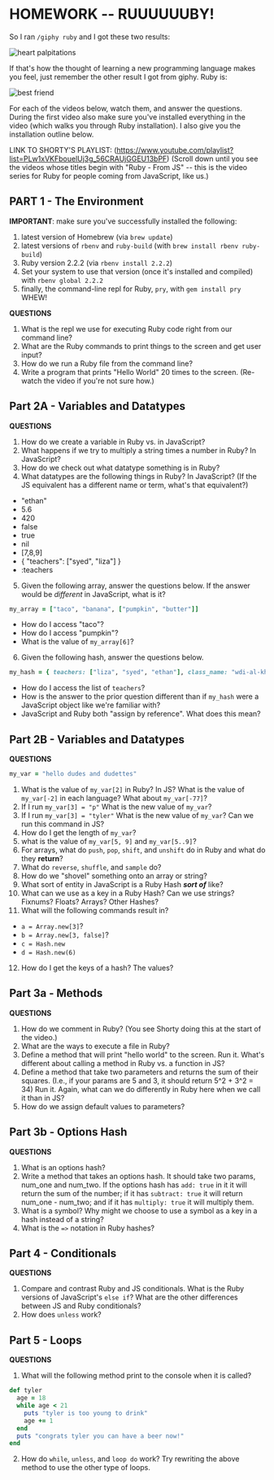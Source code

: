 # HOMEWORK -- RUUUUUUBY!

So I ran `/giphy ruby` and I got these two results:

![heart palpitations](http://i.giphy.com/dZmq0GVE5eUkE.gif)

If that's how the thought of learning a new programming language makes you feel, just remember the other result I got from giphy. Ruby is:

![best friend](http://i.giphy.com/LGd7FAPL44tiM.gif)

For each of the videos below, watch them, and answer the questions. During the first video also make sure you've installed everything in the video (which walks you through Ruby installation). I also give you the installation outline below.

LINK TO SHORTY'S PLAYLIST: (https://www.youtube.com/playlist?list=PLw1xVKFbouelUj3g_56CRAUjGGEU13bPF)
(Scroll down until you see the videos whose titles begin with "Ruby - From JS" -- this is the video series for Ruby for people coming from JavaScript, like us.)

## PART 1 - The Environment

**IMPORTANT**: make sure you've successfully installed the following:
1. latest version of Homebrew (via `brew update`)
2. latest versions of `rbenv` and `ruby-build` (with `brew install rbenv ruby-build`)
3. Ruby version 2.2.2 (via `rbenv install 2.2.2`)
4. Set your system to use that version (once it's installed and compiled) with `rbenv global 2.2.2`
5. finally, the command-line repl for Ruby, `pry`, with `gem install pry`
WHEW!

**QUESTIONS**
1. What is the repl we use for executing Ruby code right from our command line?
2. What are the Ruby commands to print things to the screen and get user input?
3. How do we run a Ruby file from the command line?
4. Write a program that prints "Hello World" 20 times to the screen. (Re-watch the video if you're not sure how.)

## Part 2A - Variables and Datatypes

**QUESTIONS**
1. How do we create a variable in Ruby vs. in JavaScript?
2. What happens if we try to multiply a string times a number in Ruby? In JavaScript?
3. How do we check out what datatype something is in Ruby?
4. What datatypes are the following things in Ruby? In JavaScript? (If the JS equivalent has a different name or term, what's that equivalent?)
  * "ethan"
  * 5.6
  * 420
  * false
  * true
  * nil
  * [7,8,9]
  * { "teachers": ["syed", "liza"] }
  * :teachers
5. Given the following array, answer the questions below. If the answer would be *different* in JavaScript, what is it?

```ruby
my_array = ["taco", "banana", ["pumpkin", "butter"]]
```
  * How do I access "taco"?
  * How do I access "pumpkin"?
  * What is the value of `my_array[6]`?

6. Given the following hash, answer the questions below.

```ruby
my_hash = { teachers: ["liza", "syed", "ethan"], class_name: "wdi-al-khwarizmi", class_status: "awesome", class_size: 27 }
```

  * How do I access the list of `teachers`?
  * How is the answer to the prior question different than if `my_hash` were a JavaScript object like we're familiar with?
  * JavaScript and Ruby both "assign by reference". What does this mean?

## Part 2B - Variables and Datatypes

**QUESTIONS**

```ruby
my_var = "hello dudes and dudettes"
```
1. What is the value of `my_var[2]` in Ruby? In JS? What is the value of `my_var[-2]` in each language? What about `my_var[-77]`?
2. If I run `my_var[3] = "p"` What is the new value of `my_var`?
3. If I run `my_var[3] = "tyler"` What is the new value of `my_var`? Can we run this command in JS?
4. How do I get the length of `my_var`?
5. what is the value of `my_var[5, 9]` and `my_var[5..9]`?
6. For arrays, what do `push`, `pop`, `shift`, and `unshift` do in Ruby and what do they **return**?
7. What do `reverse`, `shuffle`, and `sample` do?
8. How do we "shovel" something onto an array or string?
9. What sort of entity in JavaScript is a Ruby Hash ***sort of*** like?
10. What can we use as a key in a Ruby Hash? Can we use strings? Fixnums? Floats? Arrays? Other Hashes?
11. What will the following commands result in?
  * `a = Array.new[3]`?
  * `b = Array.new[3, false]`?
  * `c = Hash.new`
  * `d = Hash.new(6)`
12. How do I get the keys of a hash? The values?


## Part 3a - Methods

**QUESTIONS**

1. How do we comment in Ruby? (You see Shorty doing this at the start of the video.)
2. What are the ways to execute a file in Ruby?
3. Define a method that will print "hello world" to the screen. Run it. What's different about calling a method in Ruby vs. a function in JS?
4. Define a method that take two parameters and returns the sum of their squares. (I.e., if your params are 5 and 3, it should return 5^2 + 3^2 = 34) Run it. Again, what can we do differently in Ruby here when we call it than in JS?
5. How do we assign default values to parameters?

## Part 3b - Options Hash

**QUESTIONS**
1. What is an options hash?
2. Write a method that takes an options hash. It should take two params, num_one and num_two. If the options hash has `add: true` in it it will return the sum of the number; if it has `subtract: true` it will return num_one - num_two; and if it has `multiply: true` it will multiply them.
3. What is a symbol? Why might we choose to use a symbol as a key in a hash instead of a string?
4. What is the `=>` notation in Ruby hashes?

## Part 4 - Conditionals

**QUESTIONS**

1. Compare and contrast Ruby and JS conditionals. What is the Ruby versions of JavaScript's `else if`? What are the other differences between JS and Ruby conditionals?
2. How does `unless` work?

## Part 5 - Loops

**QUESTIONS**

1. What will the following method print to the console when it is called?
```ruby
def tyler
  age = 18
  while age < 21
    puts "tyler is too young to drink"
    age += 1
  end
  puts "congrats tyler you can have a beer now!"
end
```
2. How do `while`, `unless`, and `loop do` work? Try rewriting the above method to use the other type of loops.
